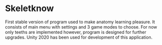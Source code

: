 # Skeletknow

First stable version of program used to make anatomy learning pleasure. It consists of main menu with settings and 3 game modes to choose.
For now only teeths are implemented however, program is designed for further upgrades. Unity 2020 has been used for development of this application.
